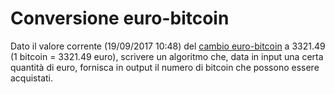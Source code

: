 # Conversione euro-bitcoin

Dato il valore corrente (19/09/2017 10:48) del [cambio euro-bitcoin](https://www.google.it/search?q=bitcoin+value) a 3321.49 (1 bitcoin = 3321.49 euro), scrivere un algoritmo che, data in input una certa quantità di euro, fornisca in output il numero di bitcoin che possono essere acquistati.
